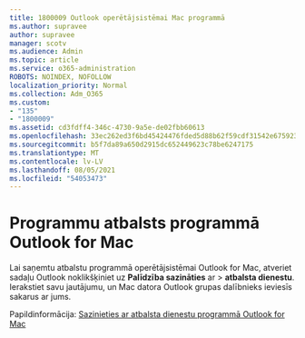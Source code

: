 ```yaml
---
title: 1800009 Outlook operētājsistēmai Mac programmā
ms.author: supravee
author: supravee
manager: scotv
ms.audience: Admin
ms.topic: article
ms.service: o365-administration
ROBOTS: NOINDEX, NOFOLLOW
localization_priority: Normal
ms.collection: Adm_O365
ms.custom:
- "135"
- "1800009"
ms.assetid: cd3fdff4-346c-4730-9a5e-de02fbb60613
ms.openlocfilehash: 33ec262ed3f6bd45424476fded5d88b62f59cdf31542e675923a030f1d6b8fa0
ms.sourcegitcommit: b5f7da89a650d2915dc652449623c78be6247175
ms.translationtype: MT
ms.contentlocale: lv-LV
ms.lasthandoff: 08/05/2021
ms.locfileid: "54053473"
---
```

# <a name="in-app-support-in-outlook-for-mac"></a>Programmu atbalsts programmā Outlook for Mac

Lai saņemtu atbalstu programmā operētājsistēmai Outlook for Mac, atveriet sadaļu Outlook noklikšķiniet uz **Palīdzība sazināties** ar \> **atbalsta dienestu**. Ierakstiet savu jautājumu, un Mac datora Outlook grupas dalībnieks ieviesīs sakarus ar jums. 

Papildinformācija: [Sazinieties ar atbalsta dienestu programmā Outlook for Mac](https://support.office.com//article/d0410177-8e65-4487-93f7-206a3a3d71a8)